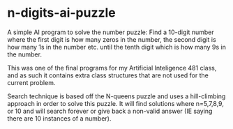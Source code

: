 # n-digits-ai-puzzle

A simple AI program to solve the number puzzle: Find a 10-digit number where the first digit is how many zeros in the number, the second digit is how many 1s in the number etc. until the tenth digit which is how many 9s in the number.

This was one of the final programs for my Artificial Inteligence 481 class, and as such it contains extra class structures that are not used for the current problem.

Search technique is based off the N-queens puzzle and uses a hill-climbing approach in order to solve this puzzle.  It will find solutions where n=5,7,8,9, or 10 and will search forever or give back a non-valid answer (IE saying there are 10 instances of a number).
